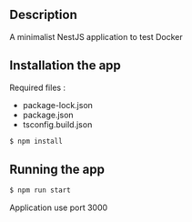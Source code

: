 ## Description
A minimalist NestJS application to test Docker
## Installation the app

Required files :
- package-lock.json
- package.json
- tsconfig.build.json

```bash
$ npm install
```

## Running the app

```bash
$ npm run start

```

Application use port 3000